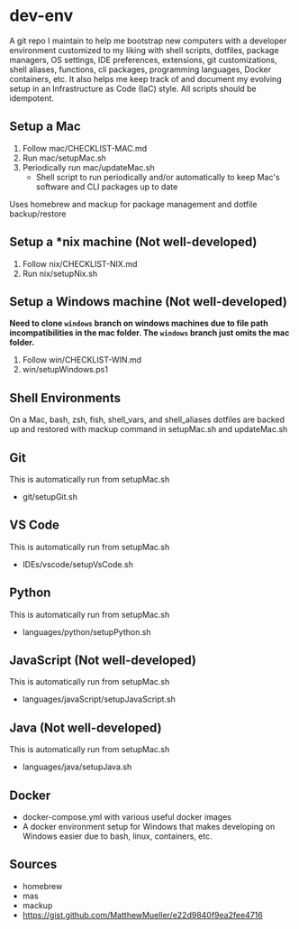 # dev-env
A git repo I maintain to help me bootstrap new computers with a developer environment customized to my liking with shell scripts, dotfiles, package managers, OS settings, IDE preferences, extensions, git customizations, shell aliases, functions, cli packages, programming languages, Docker containers, etc. It also helps me keep track of and document my evolving setup in an Infrastructure as Code (IaC) style. All scripts should be idempotent.

## Setup a Mac
1. Follow mac/CHECKLIST-MAC.md
2. Run mac/setupMac.sh
3. Periodically run mac/updateMac.sh
	- Shell script to run periodically and/or automatically to keep Mac's software and CLI packages up to date
	
Uses homebrew and mackup for package management and dotfile backup/restore

## Setup a *nix machine (Not well-developed)
1. Follow nix/CHECKLIST-NIX.md
2. Run nix/setupNix.sh

## Setup a Windows machine (Not well-developed)
**Need to clone `windows` branch on windows machines due to file path incompatibilities in the mac folder. The `windows` branch just omits the mac folder.**
1. Follow win/CHECKLIST-WIN.md
2. win/setupWindows.ps1

## Shell Environments
On a Mac, bash, zsh, fish, shell_vars, and shell_aliases dotfiles are backed up and restored with mackup command in setupMac.sh and updateMac.sh

## Git

This is automatically run from setupMac.sh
- git/setupGit.sh

## VS Code
This is automatically run from setupMac.sh
- IDEs/vscode/setupVsCode.sh

## Python
This is automatically run from setupMac.sh
- languages/python/setupPython.sh

## JavaScript (Not well-developed)
This is automatically run from setupMac.sh
- languages/javaScript/setupJavaScript.sh

## Java (Not well-developed)
This is automatically run from setupMac.sh
- languages/java/setupJava.sh

## Docker
- docker-compose.yml with various useful docker images
- A docker environment setup for Windows that makes developing on Windows easier due to bash, linux, containers, etc.

## Sources
- homebrew
- mas
- mackup
- https://gist.github.com/MatthewMueller/e22d9840f9ea2fee4716
